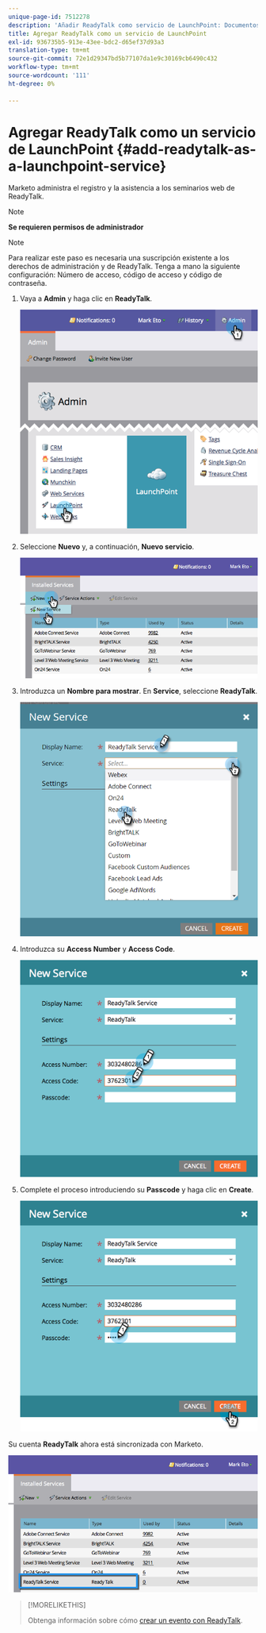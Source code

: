 ```yaml
---
unique-page-id: 7512278
description: 'Añadir ReadyTalk como servicio de LaunchPoint: Documentos de Marketo: Documentación del producto'
title: Agregar ReadyTalk como un servicio de LaunchPoint
exl-id: 936735b5-913e-43ee-bdc2-d65ef37d93a3
translation-type: tm+mt
source-git-commit: 72e1d29347bd5b77107da1e9c30169cb6490c432
workflow-type: tm+mt
source-wordcount: '111'
ht-degree: 0%

---
```


# Agregar ReadyTalk como un servicio de LaunchPoint {#add-readytalk-as-a-launchpoint-service}

Marketo administra el registro y la asistencia a los seminarios web de ReadyTalk.

>[!NOTE]
>
>**Se requieren permisos de administrador**

>[!NOTE]
>
>Para realizar este paso es necesaria una suscripción existente a los derechos de administración y de ReadyTalk. Tenga a mano la siguiente configuración: Número de acceso, código de acceso y código de contraseña.

1. Vaya a **Admin** y haga clic en **ReadyTalk**.

   ![](assets/image2015-4-23-10-3a50-3a23.png)

1. Seleccione **Nuevo** y, a continuación, **Nuevo servicio**.

   ![](assets/readytalk-new-service.png)

1. Introduzca un **Nombre para mostrar**. En **Service**, seleccione **ReadyTalk**.

   ![](assets/new-service-readytalk.png)

1. Introduzca su **Access Number** y **Access Code**.

   ![](assets/image2015-4-24-18-3a53-3a2.png)

1. Complete el proceso introduciendo su **Passcode** y haga clic en **Create**.

   ![](assets/image2015-4-24-18-3a53-3a38.png)

Su cuenta **ReadyTalk** ahora está sincronizada con Marketo.

![](assets/readytalk.png)

>[!MORELIKETHIS]
>
>Obtenga información sobre cómo [crear un evento con ReadyTalk](/help/marketo/product-docs/demand-generation/events/create-an-event/create-an-event-with-readytalk.md).
